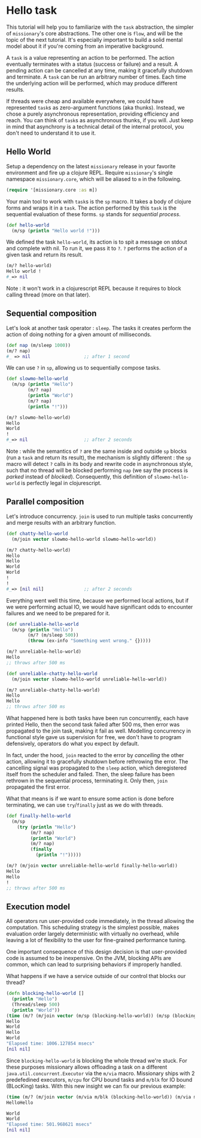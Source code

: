 # Hello task

This tutorial will help you to familiarize with the `task` abstraction, the simpler of `missionary`'s core abstractions. The other one is `flow`, and will be the topic of the next tutorial. It's especially important to build a solid mental model about it if you're coming from an imperative background.

A `task` is a value representing an action to be performed. The action eventually terminates with a status (success or failure) and a result. A pending action can be cancelled at any time, making it gracefully shutdown and terminate. A `task` can be run an arbitrary number of times. Each time the underlying action will be performed, which may produce different results.

If threads were cheap and available everywhere, we could have represented `task`s as zero-argument functions (aka thunks). Instead, we chose a purely asynchronous representation, providing efficiency and reach. You can think of `task`s as asynchronous thunks, if you will. Just keep in mind that asynchrony is a technical detail of the internal protocol, you don't need to understand it to use it.


## Hello World

Setup a dependency on the latest `missionary` release in your favorite environment and fire up a clojure REPL. Require `missionary`'s single namespace `missionary.core`, which will be aliased to `m` in the following.

```clojure
(require '[missionary.core :as m])
```

Your main tool to work with `task`s is the `sp` macro. It takes a body of clojure forms and wraps it in a `task`. The action performed by this `task` is the sequential evaluation of these forms. `sp` stands for *sequential process*.

```clojure
(def hello-world
  (m/sp (println "Hello world !")))
```

We defined the task `hello-world`, its action is to spit a message on stdout and complete with nil. To run it, we pass it to `?`. `?` performs the action of a given task and return its result.

```clojure
(m/? hello-world)
Hello world !
#_=> nil
```

Note : it won't work in a clojurescript REPL because it requires to block calling thread (more on that later).


## Sequential composition

Let's look at another task operator : `sleep`. The tasks it creates perform the action of doing nothing for a given amount of milliseconds.

```clojure
(def nap (m/sleep 1000))
(m/? nap)
#_ => nil                    ;; after 1 second
```

We can use `?` in `sp`, allowing us to sequentially compose tasks.

```clojure
(def slowmo-hello-world
  (m/sp (println "Hello")
        (m/? nap)
        (println "World")
        (m/? nap)
        (println "!")))

(m/? slowmo-hello-world)
Hello
World
!
#_=> nil                     ;; after 2 seconds
```

Note : while the semantics of `?` are the same inside and outside `sp` blocks (run a `task` and return its result), the mechanism is slightly different : the `sp` macro will detect `?` calls in its body and rewrite code in asynchronous style, such that no thread will be blocked performing `nap` (we say the process is *parked* instead of *blocked*). Consequently, this definition of `slowmo-hello-world` is perfectly legal in clojurescript.

## Parallel composition

Let's introduce concurrency. `join` is used to run multiple tasks concurrently and merge results with an arbitrary function.

```clojure
(def chatty-hello-world
  (m/join vector slowmo-hello-world slowmo-hello-world))

(m/? chatty-hello-world)
Hello
Hello
World
World
!
!
#_=> [nil nil]               ;; after 2 seconds
```

Everything went well this time, because we performed local actions, but if we were performing actual IO, we would have significant odds to encounter failures and we need to be prepared for it.

```clojure
(def unreliable-hello-world
  (m/sp (println "Hello")
        (m/? (m/sleep 500))
        (throw (ex-info "Something went wrong." {}))))

(m/? unreliable-hello-world)
Hello
;; throws after 500 ms

(def unreliable-chatty-hello-world
  (m/join vector slowmo-hello-world unreliable-hello-world))

(m/? unreliable-chatty-hello-world)
Hello
Hello
;; throws after 500 ms
```

What happened here is both tasks have been run concurrently, each have printed Hello, then the second task failed after 500 ms, then error was propagated to the join task, making it fail as well. Modelling concurrency in functional style gave us supervision for free, we don't have to program defensively, operators do what you expect by default.

In fact, under the hood, `join` reacted to the error by *cancelling* the other action, allowing it to gracefully shutdown before rethrowing the error. The cancelling signal was propagated to the `sleep` action, which deregistered itself from the scheduler and failed. Then, the sleep failure has been rethrown in the sequential process, terminating it. Only then, `join` propagated the first error.

What that means is if we want to ensure some action is done before terminating, we can use `try`/`finally` just as we do with threads.

```clojure
(def finally-hello-world
  (m/sp
    (try (println "Hello")
         (m/? nap)
         (println "World")
         (m/? nap)
         (finally
           (println "!")))))

(m/? (m/join vector unreliable-hello-world finally-hello-world))
Hello
Hello
!
;; throws after 500 ms
```

## Execution model

All operators run user-provided code immediately, in the thread allowing the computation. This scheduling strategy is the simplest possible, makes evaluation order largely deterministic with virtually no overhead, while leaving a lot of flexibility to the user for fine-grained performance tuning.

One important consequence of this design decision is that user-provided code is assumed to be inexpensive. On the JVM, blocking APIs are common, which can lead to surprising behaviors if improperly handled.

What happens if we have a service outside of our control that blocks our thread?

```clojure
(defn blocking-hello-world []
  (println "Hello")
  (Thread/sleep 500)
  (println "World"))
(time (m/? (m/join vector (m/sp (blocking-hello-world)) (m/sp (blocking-hello-world)))))
Hello
World
Hello
World
"Elapsed time: 1006.127854 msecs"
[nil nil]
```

Since `blocking-hello-world` is blocking the whole thread we're stuck. For these purposes missionary allows offloading a task on a different `java.util.concurrent.Executor` via the `m/via` macro. Missionary ships with 2 predefedined executors, `m/cpu` for CPU bound tasks and `m/blk` for IO bound (BLocKing) tasks. With this new insight we can fix our previous example:

```clojure
(time (m/? (m/join vector (m/via m/blk (blocking-hello-world)) (m/via m/blk (blocking-hello-world)))))
HelloHello

World
World
"Elapsed time: 501.968621 msecs"
[nil nil]
```
